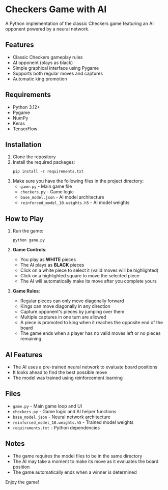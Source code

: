 # Checkers Game with AI

A Python implementation of the classic Checkers game featuring an AI opponent powered by a neural network.

## Features

- Classic Checkers gameplay rules
- AI opponent (plays as black)
- Simple graphical interface using Pygame
- Supports both regular moves and captures
- Automatic king promotion

## Requirements

- Python 3.12+
- Pygame
- NumPy
- Keras
- TensorFlow

## Installation

1. Clone the repository
2. Install the required packages:
   ```
   pip install -r requirements.txt
   ```
3. Make sure you have the following files in the project directory:
   - `game.py` - Main game file
   - `checkers.py` - Game logic
   - `base_model.json` - AI model architecture
   - `reinforced_model_10.weights.h5` - AI model weights

## How to Play

1. Run the game:

   ```
   python game.py
   ```

2. **Game Controls**:

   - You play as **WHITE** pieces
   - The AI plays as **BLACK** pieces
   - Click on a white piece to select it (valid moves will be highlighted)
   - Click on a highlighted square to move the selected piece
   - The AI will automatically make its move after you complete yours

3. **Game Rules**:
   - Regular pieces can only move diagonally forward
   - Kings can move diagonally in any direction
   - Capture opponent's pieces by jumping over them
   - Multiple captures in one turn are allowed
   - A piece is promoted to king when it reaches the opposite end of the board
   - The game ends when a player has no valid moves left or no pieces remaining

## AI Features

- The AI uses a pre-trained neural network to evaluate board positions
- It looks ahead to find the best possible move
- The model was trained using reinforcement learning

## Files

- `game.py` - Main game loop and UI
- `checkers.py` - Game logic and AI helper functions
- `base_model.json` - Neural network architecture
- `reinforced_model_10.weights.h5` - Trained model weights
- `requirements.txt` - Python dependencies

## Notes

- The game requires the model files to be in the same directory
- The AI may take a moment to make its move as it evaluates the board position
- The game automatically ends when a winner is determined

Enjoy the game!
